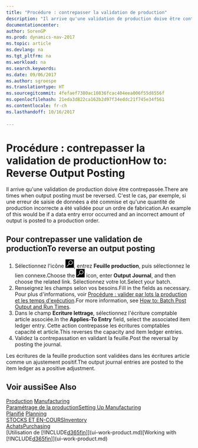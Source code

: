 ```yaml
---
title: "Procédure : contrepasser la validation de production"
description: "Il arrive qu'une validation de production doive être contrepassée. C'est le cas, par exemple, si une erreur de saisie de données a été commise et qu'une quantité de production incorrecte a été validée pour un ordre de fabrication."
documentationcenter: 
author: SorenGP
ms.prod: dynamics-nav-2017
ms.topic: article
ms.devlang: na
ms.tgt_pltfrm: na
ms.workload: na
ms.search.keywords: 
ms.date: 09/06/2017
ms.author: sgroespe
ms.translationtype: HT
ms.sourcegitcommit: 4fefaef7380ac10836fcac404eea006f55d8556f
ms.openlocfilehash: 21eda3d822ca162b2d97f34eddc21f745e34f561
ms.contentlocale: fr-ch
ms.lasthandoff: 10/16/2017

---
```

# <a name="how-to-reverse-output-posting"></a><span data-ttu-id="ec0d4-104">Procédure : contrepasser la validation de production</span><span class="sxs-lookup"><span data-stu-id="ec0d4-104">How to: Reverse Output Posting</span></span>
<span data-ttu-id="ec0d4-105">Il arrive qu'une validation de production doive être contrepassée.</span><span class="sxs-lookup"><span data-stu-id="ec0d4-105">There are times when output posting must be reversed.</span></span> <span data-ttu-id="ec0d4-106">C'est le cas, par exemple, si une erreur de saisie de données a été commise et qu'une quantité de production incorrecte a été validée pour un ordre de fabrication.</span><span class="sxs-lookup"><span data-stu-id="ec0d4-106">An example of this would be if a data entry error occurred and an incorrect amount of output is posted to a production order.</span></span>  

## <a name="to-reverse-an-output-posting"></a><span data-ttu-id="ec0d4-107">Pour contrepasser une validation de production</span><span class="sxs-lookup"><span data-stu-id="ec0d4-107">To reverse an output posting</span></span>  
1.  <span data-ttu-id="ec0d4-108">Sélectionnez l'icône ![Page ou état pour la recherche](media/ui-search/search_small.png "Page ou état pour la recherche"), entrez **Feuille production**, puis sélectionnez le lien connexe.</span><span class="sxs-lookup"><span data-stu-id="ec0d4-108">Choose the ![Search for Page or Report](media/ui-search/search_small.png "Search for Page or Report icon") icon, enter **Output Journal**, and then choose the related link.</span></span> <span data-ttu-id="ec0d4-109">Sélectionnez votre lot.</span><span class="sxs-lookup"><span data-stu-id="ec0d4-109">Select your batch.</span></span>  
2. <span data-ttu-id="ec0d4-110">Renseignez les champs selon vos besoins.</span><span class="sxs-lookup"><span data-stu-id="ec0d4-110">Fill in the fields as necessary.</span></span> <span data-ttu-id="ec0d4-111">Pour plus d'informations, voir [Procédure : valider par lots la production et les temps d'exécution](production-how-to-post-output-quantity.md).</span><span class="sxs-lookup"><span data-stu-id="ec0d4-111">For more information, see [How to: Batch Post Output and Run Times](production-how-to-post-output-quantity.md).</span></span>
3.  <span data-ttu-id="ec0d4-112">Dans le champ **Ecriture lettrage**, sélectionnez l'écriture comptable article associée.</span><span class="sxs-lookup"><span data-stu-id="ec0d4-112">In the **Applies-To Entry** field, select the associated item ledger entry.</span></span> <span data-ttu-id="ec0d4-113">Cette action contrepasse les écritures comptables capacité et article.</span><span class="sxs-lookup"><span data-stu-id="ec0d4-113">This reverses the capacity and item ledger entries.</span></span>  
4. <span data-ttu-id="ec0d4-114">Validez la contrepassation en validant la feuille.</span><span class="sxs-lookup"><span data-stu-id="ec0d4-114">Post the reversal by posting the journal.</span></span>  

<span data-ttu-id="ec0d4-115">Les écritures de la feuille production sont validées dans les écritures article comme un ajustement positif.</span><span class="sxs-lookup"><span data-stu-id="ec0d4-115">The output journal entries are posted to the item ledger as a positive adjustment.</span></span>  

## <a name="see-also"></a><span data-ttu-id="ec0d4-116">Voir aussi</span><span class="sxs-lookup"><span data-stu-id="ec0d4-116">See Also</span></span>  
 <span data-ttu-id="ec0d4-117">[Production](production-manage-manufacturing.md)  </span><span class="sxs-lookup"><span data-stu-id="ec0d4-117">[Manufacturing](production-manage-manufacturing.md)  </span></span>  
 [<span data-ttu-id="ec0d4-118">Paramétrage de la production</span><span class="sxs-lookup"><span data-stu-id="ec0d4-118">Setting Up Manufacturing</span></span>](production-configure-production-processes.md)  
 <span data-ttu-id="ec0d4-119">[Planifié](production-planning.md)    </span><span class="sxs-lookup"><span data-stu-id="ec0d4-119">[Planning](production-planning.md)    </span></span>  
 [<span data-ttu-id="ec0d4-120">STOCKS ET EN-COURS</span><span class="sxs-lookup"><span data-stu-id="ec0d4-120">Inventory</span></span>](inventory-manage-inventory.md)  
 [<span data-ttu-id="ec0d4-121">Achats</span><span class="sxs-lookup"><span data-stu-id="ec0d4-121">Purchasing</span></span>](purchasing-manage-purchasing.md)  
 <span data-ttu-id="ec0d4-122">[Utilisation de [!INCLUDE[d365fin](includes/d365fin_md.md)]](ui-work-product.md)</span><span class="sxs-lookup"><span data-stu-id="ec0d4-122">[Working with [!INCLUDE[d365fin](includes/d365fin_md.md)]](ui-work-product.md)</span></span>  

